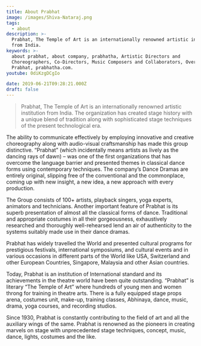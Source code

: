 ```yaml
---
title: About Prabhat
image: /images/Shiva-Nataraj.png
tags:
  - about
description: >-
  Prabhat, The Temple of Art is an internationally renowned artistic institution
  from India.
keywords: >-
  about prabhat, about company, prabhatha, Artistic Directors and
  Choreographers, Co-Directors, Music Composers and Collaborators, Overview-
  Prabhat, prabhatha.com.
youtube: 0diKzgDCgIo

date: 2019-06-21T09:28:21.000Z
draft: false
---
```




> Prabhat, The Temple of Art is an internationally renowned artistic institution from India. The organization has created stage history with a unique blend of tradition along with sophisticated stage techniques of the present technological era.

The ability to communicate effectively by employing innovative and creative choreography along with audio-visual craftsmanship has made this group distinctive. “Prabhat” (which incidentally means artists as lively as the dancing rays of dawn) – was one of the first organizations that has overcome the language barrier and presented themes in classical dance forms using contemporary techniques. The company’s Dance Dramas are entirely original, slipping free of the conventional and the commonplace, coming up with new insight, a new idea, a new approach with every production.

The Group consists of 100+ artists, playback singers, yoga experts, animators and technicians. Another important feature of Prabhat is its superb presentation of almost all the classical forms of dance. Traditional and appropriate costumes in all their gorgeousness, exhaustively researched and thoroughly well-rehearsed lend an air of authenticity to the systems suitably made use in their dance dramas.

Prabhat has widely travelled the World and presented cultural programs for prestigious festivals, international symposiums, and cultural events and in various occasions in different parts of the World like USA, Switzerland and other European Countries, Singapore, Malaysia and other Asian countries.

Today, Prabhat is an institution of International standard and its achievements in the theatre world have been quite outstanding. “Prabhat” is literary “The Temple of Art” where hundreds of young men and women throng for training in theatre arts. There is a fully equipped stage props arena, costumes unit, make-up, training classes, Abhinaya, dance, music, drama, yoga courses, and recording studios.

Since 1930, Prabhat is constantly contributing to the field of art and all the auxiliary wings of the same. Prabhat is renowned as the pioneers in creating marvels on stage with unprecedented stage techniques, concept, music, dance, lights, costumes and the like.
